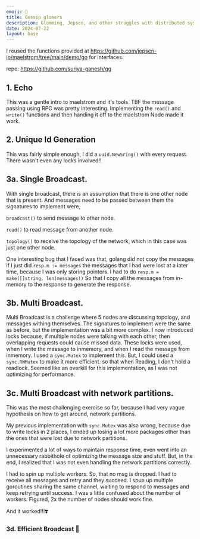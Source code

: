 ```yaml
---
emoji: 🍃
title: Gossip glomers
description: Glomming, Jepsen, and other struggles with distributed systems
date: 2024-07-22
layout: base
---
```




I reused the functions provided at https://github.com/jepsen-io/maelstrom/tree/main/demo/go
for interfaces.

repo: https://github.com/suriya-ganesh/gg


## 1. Echo

This was a gentle intro to maelstrom and it's tools. TBF the message passing using RPC was pretty interesting. Implementing the `read()` and `write()` functions and then handing it off to the maelstrom Node made it work.

## 2. Unique Id Generation

This was fairly simple enough, I did a `uuid.NewSring()` with every request. There wasn't even any locks involved!!

## 3a. Single Broadcast.

With single broadcast, there is an assumption that there is one other node that is present. And messages need to be passed between them the signatures to implement were,

`broadcast()` to send message to other node. 

`read()` to read message from another node.

`topology()` to receive the topology of the network, which in this case was just one other node.

One interesting bug that I faced was that, golang did not copy the messages if I just did `resp.m := messages` the messages that I had were lost at a later time, because I was only storing pointers. I had to do `resp.m = make([]string, len(messages))` So that I copy all the messages from in-memory to the response to generate the response.

## 3b. Multi Broadcast.

Multi Broadcast is a challenge where 5 nodes are discussing topology, and messages withing themselves. The signatures to implement were the same as before, but the implementation was a bit more complex.
I now introduced locks because, if multiple nodes were talking with each other, then overlapping requests could cause missed data. These locks were used, when I write the message to inmemory, and when I read the message from inmemory. I used a `sync.Mutex` to implement this. But, I could used a `sync.RWMutex` to make it more efficient. so that when Reading, I don't hold a readlock. Seemed like an overkill for this implementation, as I was not optimizing for performance.


## 3c. Multi Broadcast with network partitions.

This was the most challenging exercise so far, because I had very vague hypothesis on how to get around, network partitions.

My previous implementation with `sync.Mutex` was also wrong, because due to write locks in 2 places, I ended up losing a lot more packages other than the ones that were lost due to network partitions.

I experimented a lot of ways to maintain response time, even went into an unnecessary rabbithole of optimizing the message size and stuff. But, in the end, I realized that I was not even handling the network partitions correctly.

I had to spin up multiple workers. So, that no msg is dropped. I had to receive all messages and retry and they succeed. I spun up multiple goroutines sharing the same channel, waiting to respond to messages and keep retrying until success. I was a little confused about the number of workers. Figured, 2x the number of nodes should work fine.

And it worked!!!❣️

### 3d. Efficient Broadcast 🚧


